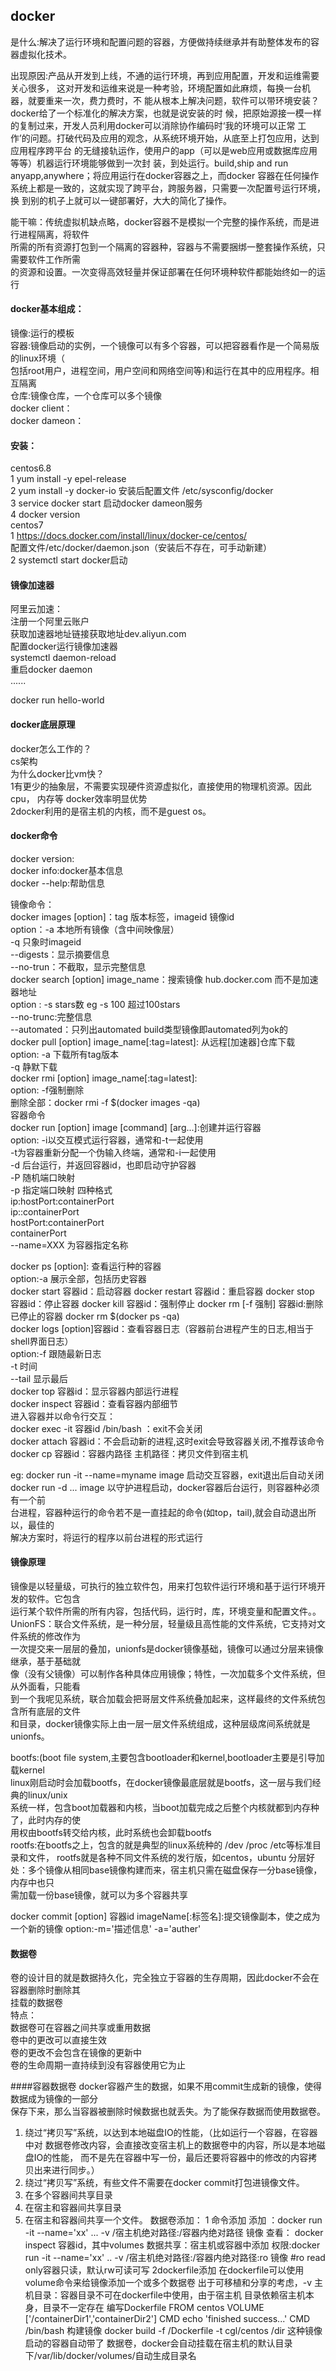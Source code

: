 ## docker
是什么:解决了运行环境和配置问题的容器，方便做持续继承并有助整体发布的容器虚拟化技术。

出现原因:产品从开发到上线，不通的运行环境，再到应用配置，开发和运维需要关心很多，
这对开发和运维来说是一种考验，环境配置如此麻烦，每换一台机器，就要重来一次，费力费时，不
能从根本上解决问题，软件可以带环境安装？docker给了一个标准化的解决方案，也就是说安装的时
候，把原始源接一模一样的复制过来，开发人员利用docker可以消除协作编码时‘我的环境可以正常
工作’的问题。打破代码及应用的观念，从系统环境开始，从底至上打包应用，达到应用程序跨平台
的无缝接轨运作，使用户的app（可以是web应用或数据库应用等等）机器运行环境能够做到一次封
装，到处运行。build,ship and run anyapp,anywhere；将应用运行在docker容器之上，而docker
容器在任何操作系统上都是一致的，这就实现了跨平台，跨服务器，只需要一次配置号运行环境，换
到别的机子上就可以一键部署好，大大的简化了操作。

能干嘛：传统虚拟机缺点略，docker容器不是模拟一个完整的操作系统，而是进行进程隔离，将软件  
所需的所有资源打包到一个隔离的容器种，容器与不需要捆绑一整套操作系统，只需要软件工作所需  
的资源和设置。一次变得高效轻量并保证部署在任何环境种软件都能始终如一的运行  

#### docker基本组成：
 镜像:运行的模板  
 容器:镜像启动的实例，一个镜像可以有多个容器，可以把容器看作是一个简易版的linux环境（  
      包括root用户，进程空间，用户空间和网络空间等)和运行在其中的应用程序。相互隔离  
 仓库:镜像仓库，一个仓库可以多个镜像  
 docker client：  
 docker dameon：  

#### 安装：  
centos6.8  
1 yum install -y epel-release  
2 yum install -y docker-io 安装后配置文件 /etc/sysconfig/docker  
3 service docker start 启动docker dameon服务   
4 docker version  
centos7  
1 https://docs.docker.com/install/linux/docker-ce/centos/  
 配置文件/etc/docker/daemon.json（安装后不存在，可手动新建）  
2 systemctl start docker启动  

#### 镜像加速器  
阿里云加速：  
  注册一个阿里云账户  
  获取加速器地址链接获取地址dev.aliyun.com  
  配置docker运行镜像加速器  
  systemctl daemon-reload  
  重启docker daemon  
......  

docker run hello-world  

#### docker底层原理  
docker怎么工作的？  
cs架构  
为什么docker比vm快？  
1有更少的抽象层，不需要实现硬件资源虚拟化，直接使用的物理机资源。因此cpu，
内存等 docker效率明显优势  
2docker利用的是宿主机的内核，而不是guest os。  

#### docker命令    
docker version:  
docker info:docker基本信息  
docker --help:帮助信息  

镜像命令：  
docker images [option]：tag 版本标签，imageid 镜像id  
             option：-a 本地所有镜像（含中间映像层）  
                  -q 只象时imageid  
                  --digests：显示摘要信息  
                  --no-trun：不截取，显示完整信息  
docker search [option] image_name：搜索镜像 hub.docker.com 而不是加速器地址   
             option : -s stars数 eg -s 100 超过100stars  
                     --no-trunc:完整信息  
                     --automated：只列出automated build类型镜像即automated列为ok的  
docker pull [option]  image_name[:tag=latest]: 从远程[加速器]仓库下载  
            option: -a 下载所有tag版本  
                    -q 静默下载  
docker rmi [option]  image_name[:tag=latest]:  
         option: -f强制删除   
         删除全部：docker rmi -f $(docker images -qa)  
容器命令  
docker run [option] image [command] [arg...]:创建并运行容器    
           option: -i以交互模式运行容器，通常和-t一起使用    
                   -t为容器重新分配一个伪输入终端，通常和-i一起使用  
                   -d 后台运行，并返回容器id，也即启动守护容器  
                   -P 随机端口映射  
                   -p 指定端口映射 四种格式  
                      ip:hostPort:containerPort  
                      ip::containerPort  
                      hostPort:containerPort  
                      containerPort  
                   --name=XXX 为容器指定名称  
         
docker ps [option]: 查看运行种的容器     
          option:-a 展示全部，包括历史容器  
docker start 容器id：启动容器
docker restart 容器id：重启容器
docker stop 容器id：停止容器
docker kill 容器id：强制停止
docker rm [-f 强制] 容器id:删除已停止的容器 docker rm $(docker ps -qa)  
docker logs [option]容器id：查看容器日志（容器前台进程产生的日志,相当于shell界面日志）  
            option:-f 跟随最新日志   
                   -t 时间   
                   --tail 显示最后    
docker top 容器id：显示容器内部运行进程   
docker inspect 容器id：查看容器内部细节  
进入容器并以命令行交互：  
 docker exec -it 容器id /bin/bash ：exit不会关闭  
 docker attach 容器id：不会启动新的进程,这时exit会导致容器关闭,不推荐该命令  
docker cp 容器id：容器内路径 主机路径：拷贝文件到宿主机  
      
eg: docker run -it --name=myname image 启动交互容器，exit退出后自动关闭     
    docker run -d ... image 以守护进程启动，docker容器后台运行，则容器种必须有一个前    
    台进程，容器种运行的命令若不是一直挂起的命令(如top，tail),就会自动退出所以，最佳的    
    解决方案时，将运行的程序以前台进程的形式运行      


#### 镜像原理  
镜像是以轻量级，可执行的独立软件包，用来打包软件运行环境和基于运行环境开发的软件。它包含  
运行某个软件所需的所有内容，包括代码，运行时，库，环境变量和配置文件。。  
UnionFS：联合文件系统，是一种分层，轻量级且高性能的文件系统，它支持对文件系统的修改作为  
一次提交来一层层的叠加，unionfs是docker镜像基础，镜像可以通过分层来镜像继承，基于基础就   
像（没有父镜像）可以制作各种具体应用镜像；特性，一次加载多个文件系统，但从外面看，只能看  
到一个我呢见系统，联合加载会把哥层文件系统叠加起来，这样最终的文件系统包含所有底层的文件  
和目录，docker镜像实际上由一层一层文件系统组成，这种层级席间系统就是unionfs。

bootfs:(boot file system,主要包含bootloader和kernel,bootloader主要是引导加载kernel   
linux刚启动时会加载bootfs，在docker镜像最底层就是bootfs，这一层与我们经典的linux/unix  
系统一样，包含boot加载器和内核，当boot加载完成之后整个内核就都到内存种了，此时内存的使  
用权由bootfs转交给内核，此时系统也会卸载bootfs   
rootfs:在bootfs之上，包含的就是典型的linux系统种的 /dev /proc /etc等标准目录和文件，
rootfs就是各种不同文件系统的发行版，如centos，ubuntu
分层好处：多个镜像从相同base镜像构建而来，宿主机只需在磁盘保存一分base镜像，内存中也只  
需加载一份base镜像，就可以为多个容器共享  

docker commit [option] 容器id imageName[:标签名]:提交镜像副本，使之成为一个新的镜像
            option:-m='描述信息'
                   -a='auther'

#### 数据卷
卷的设计目的就是数据持久化，完全独立于容器的生存周期，因此docker不会在容器删除时删除其  
挂载的数据卷  
特点：  
 数据卷可在容器之间共享或重用数据  
 卷中的更改可以直接生效  
 卷的更改不会包含在镜像的更新中  
 卷的生命周期一直持续到没有容器使用它为止  




                














####容器数据卷
docker容器产生的数据，如果不用commit生成新的镜像，使得数据成为镜像的一部分  
保存下来，那么当容器被删除时候数据也就丢失。为了能保存数据而使用数据卷。
1. 绕过“拷贝写”系统，以达到本地磁盘IO的性能，（比如运行一个容器，在容器中对
数据卷修改内容，会直接改变宿主机上的数据卷中的内容，所以是本地磁盘IO的性能，
而不是先在容器中写一份，最后还要将容器中的修改的内容拷贝出来进行同步。） 
2. 绕过“拷贝写”系统，有些文件不需要在docker commit打包进镜像文件。 
3. 在多个容器间共享目录 
4. 在宿主和容器间共享目录 
5. 在宿主和容器间共享一个文件。
数据卷添加：
1 命令添加
添加 ：docker run -it --name='xx' ... -v /宿主机绝对路径:/容器内绝对路径 镜像
查看： docker inspect 容器id，其中volumes
数据共享：宿主机或容器中添加
权限:docker run -it --name='xx' .. -v /宿主机绝对路径:/容器内绝对路径:ro 镜像
     #ro read only容器只读，默认rw可读可写
2dockerfile添加
在dockerfile可以使用volume命令来给镜像添加一个或多个数据卷 
出于可移植和分享的考虑，-v 主机目录：容器目录不可在dockerfile中使用，由于宿主机
目录依赖宿主机本身，目录不一定存在
编写Dockerfile
FROM centos
VOLUME ['/containerDir1','containerDir2']
CMD echo 'finished success...'
CMD /bin/bash
构建镜像 docker build -f /Dockerfile -t cgl/centos /dir 这种镜像启动的容器自动带了
数据卷，docker会自动挂载在宿主机的默认目录下/var/lib/docker/volumes/自动生成目录名



